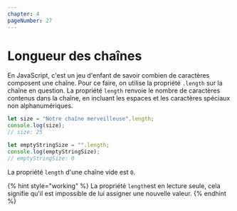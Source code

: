 ```yaml
---
chapter: 4
pageNumber: 27
---
```


# Longueur des chaînes

En JavaScript, c'est un jeu d'enfant de savoir combien de caractères composent une chaîne. Pour ce faire, on utilise la propriété `.length` sur la chaîne en question. La propriété `length` renvoie le nombre de caractères contenus dans la chaîne, en incluant les espaces et les caractères spéciaux non alphanumériques.

```javascript
let size = "Notre chaîne merveilleuse".length;
console.log(size);
// size: 25

let emptyStringSize = "".length;
console.log(emptyStringSize);
// emptyStringSize: 0
```

La propriété `length` d'une chaîne vide est `0`.&#x20;

{% hint style="working" %}
La propriété `length`est en lecture seule, cela signifie qu'il est impossible de lui assigner une nouvelle valeur.
{% endhint %}
